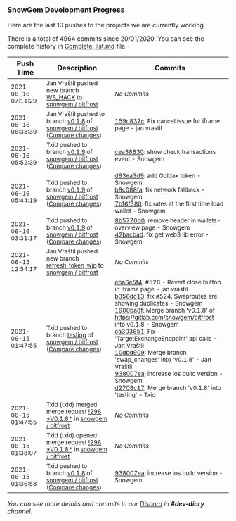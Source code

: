 
### SnowGem Development Progress

Here are the last 10 pushes to the projects we are currently working.

There is a total of 4964 commits since 20/01/2020. You can see the complete history in
 [Complete_list.md](Complete_list.md) file.

| Push Time | Description | Commits |
| --- | --- | --- |
| <sub>2021-06-16 07:11:29</sub> | <sub>Jan Vraštil pushed new branch [WS\_HACK](https://gitlab.com/snowgem/bitfrost/commits/WS_HACK) to [snowgem / bitfrost](https://gitlab.com/snowgem/bitfrost)</sub> | <sub>_No Commits_</sub> |
| <sub>2021-06-16 06:38:39</sub> | <sub>Jan Vraštil pushed to branch [v0\.1\.8](https://gitlab.com/snowgem/bitfrost/commits/v0.1.8) of [snowgem / bitfrost](https://gitlab.com/snowgem/bitfrost) ([Compare changes](https://gitlab.com/snowgem/bitfrost/compare/938007ea81456498b7749a518a43207d1f334d23...159c837c3bf1d7ecc8cc59f6395329716a50d2cc))</sub> | <sub>[159c837c](https://gitlab.com/snowgem/bitfrost/-/commit/159c837c3bf1d7ecc8cc59f6395329716a50d2cc): Fix cancel issue for iframe page - jan.vrastil</sub> |
| <sub>2021-06-16 05:52:39</sub> | <sub>Txid pushed to branch [v0\.1\.9](https://gitlab.com/snowgem/bitfrost/commits/v0.1.9) of [snowgem / bitfrost](https://gitlab.com/snowgem/bitfrost) ([Compare changes](https://gitlab.com/snowgem/bitfrost/compare/7bf6f3800f16115fd502916d7895ce42328b5ca7...cea388305b78ed56ca63540163b5c250acd00571))</sub> | <sub>[cea38830](https://gitlab.com/snowgem/bitfrost/-/commit/cea388305b78ed56ca63540163b5c250acd00571): show check transactions event - Snowgem</sub> |
| <sub>2021-06-16 05:44:19</sub> | <sub>Txid pushed to branch [v0\.1\.9](https://gitlab.com/snowgem/bitfrost/commits/v0.1.9) of [snowgem / bitfrost](https://gitlab.com/snowgem/bitfrost) ([Compare changes](https://gitlab.com/snowgem/bitfrost/compare/42bacbad1fee80e870c0a42f3cb1917f3dee9b10...7bf6f3800f16115fd502916d7895ce42328b5ca7))</sub> | <sub>[d83ea3d9](https://gitlab.com/snowgem/bitfrost/-/commit/d83ea3d9c0ad2a8328d2182c6042df88a0d4e765): add Goldax token - Snowgem<br>[b8c088fa](https://gitlab.com/snowgem/bitfrost/-/commit/b8c088fa1162469f3411307a5c2595c248b3c9df): fix network fallback - Snowgem<br>[7bf6f380](https://gitlab.com/snowgem/bitfrost/-/commit/7bf6f3800f16115fd502916d7895ce42328b5ca7): fix rates at the first time load wallet - Snowgem</sub> |
| <sub>2021-06-16 03:31:17</sub> | <sub>Txid pushed to branch [v0\.1\.9](https://gitlab.com/snowgem/bitfrost/commits/v0.1.9) of [snowgem / bitfrost](https://gitlab.com/snowgem/bitfrost) ([Compare changes](https://gitlab.com/snowgem/bitfrost/compare/7475d0e778c5e3d2a3689b767b813f426dbfd95b...42bacbad1fee80e870c0a42f3cb1917f3dee9b10))</sub> | <sub>[8b5770b0](https://gitlab.com/snowgem/bitfrost/-/commit/8b5770b0e2790b0f5b165f10dd72d888b9fe8610): remove header in wallets-overview page - Snowgem<br>[42bacbad](https://gitlab.com/snowgem/bitfrost/-/commit/42bacbad1fee80e870c0a42f3cb1917f3dee9b10): fix get web3 lib error - Snowgem</sub> |
| <sub>2021-06-15 12:54:17</sub> | <sub>Jan Vraštil pushed new branch [refresh\_token\_wip](https://gitlab.com/snowgem/bitfrost/commits/refresh_token_wip) to [snowgem / bitfrost](https://gitlab.com/snowgem/bitfrost)</sub> | <sub>_No Commits_</sub> |
| <sub>2021-06-15 01:47:55</sub> | <sub>Txid pushed to branch [testing](https://gitlab.com/snowgem/bitfrost/commits/testing) of [snowgem / bitfrost](https://gitlab.com/snowgem/bitfrost) ([Compare changes](https://gitlab.com/snowgem/bitfrost/compare/fe663b64553dca9ddc00d428fe61a3b6597d7a6e...d2708c17f1d6128898f02674bced77304f503cfa))</sub> | <sub>[eba6e5f4](https://gitlab.com/snowgem/bitfrost/-/commit/eba6e5f4f573555ffaedd0449ad4723078078156): #526 - Revert close button in iframe page - jan.vrastil<br>[b356dc13](https://gitlab.com/snowgem/bitfrost/-/commit/b356dc13c4336675473c4f6151a167e101e201a8): fix #524, Swaproutes are showing duplicates - Snowgem<br>[1900ba8f](https://gitlab.com/snowgem/bitfrost/-/commit/1900ba8ff1cc354069c01a2b23c75afe86ac4952): Merge branch 'v0.1.8' of https://gitlab.com/snowgem/bitfrost into v0.1.8 - Snowgem<br>[ca303651](https://gitlab.com/snowgem/bitfrost/-/commit/ca30365108c4073a48ec1cbc1346d9e2d375971d): Fix 'TargetExchangeEndpoint' api calls - Jan Vraštil<br>[10dbd909](https://gitlab.com/snowgem/bitfrost/-/commit/10dbd909e07095ec5681bdea9b7c2cbc7e890521): Merge branch 'swap_changes' into 'v0.1.8' - Jan Vraštil<br>[938007ea](https://gitlab.com/snowgem/bitfrost/-/commit/938007ea81456498b7749a518a43207d1f334d23): increase ios build version - Snowgem<br>[d2708c17](https://gitlab.com/snowgem/bitfrost/-/commit/d2708c17f1d6128898f02674bced77304f503cfa): Merge branch 'v0.1.8' into 'testing' - Txid</sub> |
| <sub>2021-06-15 01:47:55</sub> | <sub>Txid (txid) merged merge request [\!296 \*V0\.1\.8\*](https://gitlab.com/snowgem/bitfrost/-/merge_requests/296) in [snowgem / bitfrost](https://gitlab.com/snowgem/bitfrost)</sub> | <sub>_No Commits_</sub> |
| <sub>2021-06-15 01:38:07</sub> | <sub>Txid (txid) opened merge request [\!296 \*V0\.1\.8\*](https://gitlab.com/snowgem/bitfrost/-/merge_requests/296) in [snowgem / bitfrost](https://gitlab.com/snowgem/bitfrost)</sub> | <sub>_No Commits_</sub> |
| <sub>2021-06-15 01:36:58</sub> | <sub>Txid pushed to branch [v0\.1\.8](https://gitlab.com/snowgem/bitfrost/commits/v0.1.8) of [snowgem / bitfrost](https://gitlab.com/snowgem/bitfrost) ([Compare changes](https://gitlab.com/snowgem/bitfrost/compare/10dbd909e07095ec5681bdea9b7c2cbc7e890521...938007ea81456498b7749a518a43207d1f334d23))</sub> | <sub>[938007ea](https://gitlab.com/snowgem/bitfrost/-/commit/938007ea81456498b7749a518a43207d1f334d23): increase ios build version - Snowgem</sub> |

_You can see more details and commits in our [Discord](https://discord.gg/zumGnbg) in **#dev-diary** channel._
